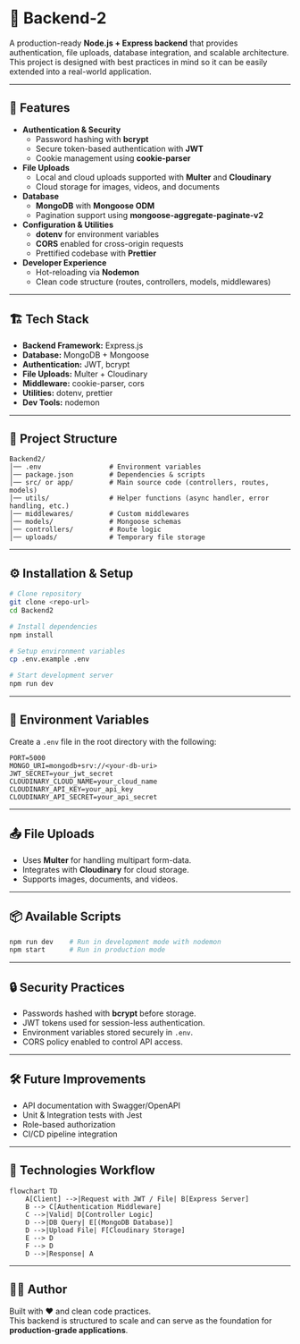# 📌 Backend-2

A production-ready **Node.js + Express backend** that provides authentication, file uploads, database integration, and scalable architecture.  
This project is designed with best practices in mind so it can be easily extended into a real-world application.

---

## 🚀 Features
- **Authentication & Security**
  - Password hashing with **bcrypt**
  - Secure token-based authentication with **JWT**
  - Cookie management using **cookie-parser**
- **File Uploads**
  - Local and cloud uploads supported with **Multer** and **Cloudinary**
  - Cloud storage for images, videos, and documents
- **Database**
  - **MongoDB** with **Mongoose ODM**
  - Pagination support using **mongoose-aggregate-paginate-v2**
- **Configuration & Utilities**
  - **dotenv** for environment variables
  - **CORS** enabled for cross-origin requests
  - Prettified codebase with **Prettier**
- **Developer Experience**
  - Hot-reloading via **Nodemon**
  - Clean code structure (routes, controllers, models, middlewares)

---

## 🏗️ Tech Stack
- **Backend Framework:** Express.js  
- **Database:** MongoDB + Mongoose  
- **Authentication:** JWT, bcrypt  
- **File Uploads:** Multer + Cloudinary  
- **Middleware:** cookie-parser, cors  
- **Utilities:** dotenv, prettier  
- **Dev Tools:** nodemon  

---

## 📂 Project Structure
```
Backend2/
│── .env                 # Environment variables
│── package.json         # Dependencies & scripts
│── src/ or app/         # Main source code (controllers, routes, models)
│── utils/               # Helper functions (async handler, error handling, etc.)
│── middlewares/         # Custom middlewares
│── models/              # Mongoose schemas
│── controllers/         # Route logic
│── uploads/             # Temporary file storage
```

---

## ⚙️ Installation & Setup
```bash
# Clone repository
git clone <repo-url>
cd Backend2

# Install dependencies
npm install

# Setup environment variables
cp .env.example .env

# Start development server
npm run dev
```

---

## 🔑 Environment Variables
Create a `.env` file in the root directory with the following:

```env
PORT=5000
MONGO_URI=mongodb+srv://<your-db-uri>
JWT_SECRET=your_jwt_secret
CLOUDINARY_CLOUD_NAME=your_cloud_name
CLOUDINARY_API_KEY=your_api_key
CLOUDINARY_API_SECRET=your_api_secret
```

---

## 📤 File Uploads
- Uses **Multer** for handling multipart form-data.  
- Integrates with **Cloudinary** for cloud storage.  
- Supports images, documents, and videos.  

---

## 📦 Available Scripts
```bash
npm run dev    # Run in development mode with nodemon
npm start      # Run in production mode
```

---

## 🔒 Security Practices
- Passwords hashed with **bcrypt** before storage.  
- JWT tokens used for session-less authentication.  
- Environment variables stored securely in `.env`.  
- CORS policy enabled to control API access.  

---

## 🛠️ Future Improvements
- API documentation with Swagger/OpenAPI  
- Unit & Integration tests with Jest  
- Role-based authorization  
- CI/CD pipeline integration  

---

## 🔗 Technologies Workflow
```mermaid
flowchart TD
    A[Client] -->|Request with JWT / File| B[Express Server]
    B --> C[Authentication Middleware]
    C -->|Valid| D[Controller Logic]
    D -->|DB Query| E[(MongoDB Database)]
    D -->|Upload File| F[Cloudinary Storage]
    E --> D
    F --> D
    D -->|Response| A
```

---

## 👨‍💻 Author
Built with ❤️ and clean code practices.  
This backend is structured to scale and can serve as the foundation for **production-grade applications**.
